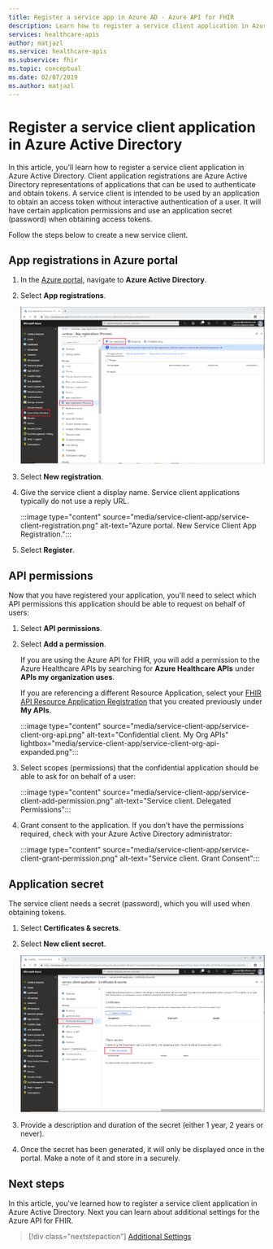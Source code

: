 ```yaml
---
title: Register a service app in Azure AD - Azure API for FHIR
description: Learn how to register a service client application in Azure Active Directory that can be used to authenticate and obtain tokens. 
services: healthcare-apis
author: matjazl
ms.service: healthcare-apis
ms.subservice: fhir
ms.topic: conceptual
ms.date: 02/07/2019
ms.author: matjazl
---
```


# Register a service client application in Azure Active Directory

In this article, you'll learn how to register a service client application in Azure Active Directory. Client application registrations are Azure Active Directory representations of applications that can be used to authenticate and obtain tokens. A service client is intended to be used by an application to obtain an access token without interactive authentication of a user. It will have certain application permissions and use an application secret (password) when obtaining access tokens.

Follow the steps below to create a new service client.

## App registrations in Azure portal

1. In the [Azure portal](https://portal.azure.com), navigate to **Azure Active Directory**.

2. Select **App registrations**.

    ![Azure portal. New App Registration.](media/how-to-aad/portal-aad-new-app-registration.png)

3. Select **New registration**.

4. Give the service client a display name. Service client applications typically do not use a reply URL.

    :::image type="content" source="media/service-client-app/service-client-registration.png" alt-text="Azure portal. New Service Client App Registration.":::

5. Select **Register**.

## API permissions

Now that you have registered your application, you'll need to select which API permissions this application should be able to request on behalf of users:

1. Select **API permissions**.
1. Select **Add a permission**.

    If you are using the Azure API for FHIR, you will add a permission to the Azure Healthcare APIs by searching for **Azure Healthcare APIs** under **APIs my organization uses**. 

    If you are referencing a different Resource Application, select your [FHIR API Resource Application Registration](register-resource-azure-ad-client-app.md) that you created previously under **My APIs**.

    :::image type="content" source="media/service-client-app/service-client-org-api.png" alt-text="Confidential client. My Org APIs" lightbox="media/service-client-app/service-client-org-api-expanded.png":::

1. Select scopes (permissions) that the confidential application should be able to ask for on behalf of a user:

    :::image type="content" source="media/service-client-app/service-client-add-permission.png" alt-text="Service client. Delegated Permissions":::

1. Grant consent to the application. If you don't have the permissions required, check with your Azure Active Directory administrator:

    :::image type="content" source="media/service-client-app/service-client-grant-permission.png" alt-text="Service client. Grant Consent":::

## Application secret

The service client needs a secret (password), which you will used when obtaining tokens.

1. Select **Certificates & secrets**.
2. Select **New client secret**.

    ![Azure portal. Service Client Secret](media/how-to-aad/portal-aad-register-new-app-registration-SERVICE-CLIENT-SECRET.png)

3. Provide a description and duration of the secret (either 1 year, 2 years or never).

4. Once the secret has been generated, it will only be displayed once in the portal. Make a note of it and store in a securely.

## Next steps

In this article, you've learned how to register a service client application in Azure Active Directory. Next you can learn about additional settings for the Azure API for FHIR.
 
>[!div class="nextstepaction"]
>[Additional Settings](azure-api-for-fhir-additional-settings.md)